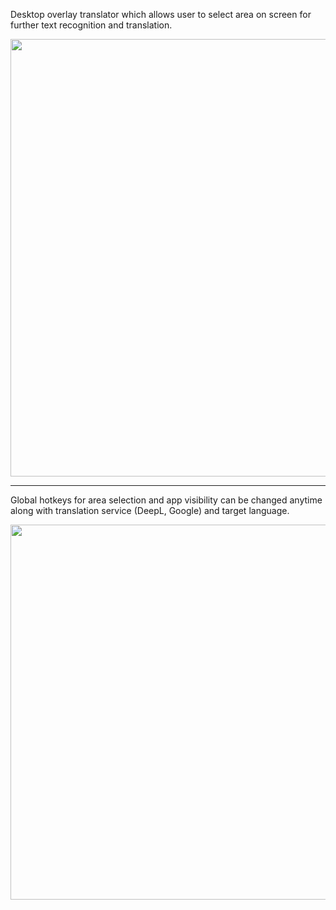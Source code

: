 Desktop overlay translator which allows user to select area on screen for further text recognition and translation.

<img src="https://github.com/user-attachments/assets/8674fa2a-4610-4f61-a873-4aee376f2a0e" width="1000" height="700" />

***

Global hotkeys for area selection and app visibility can be changed anytime along with translation service (DeepL, Google) and target language.

<img src="https://github.com/user-attachments/assets/090d9a65-1265-4e85-9a53-678851de465f" width="700" height="600" />

